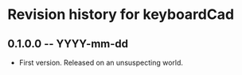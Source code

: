 # Revision history for keyboardCad

## 0.1.0.0  -- YYYY-mm-dd

* First version. Released on an unsuspecting world.
